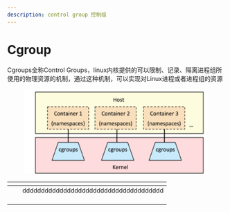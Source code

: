 ```yaml
---
description: control group 控制组
---
```


# Cgroup

Cgroups全称Control Groups，linux内核提供的可以限制、记录、隔离进程组所使用的物理资源的机制，通过这种机制，可以实现对Linux进程或者进程组的资源

<figure><img src="../../../.gitbook/assets/image (12).png" alt=""><figcaption></figcaption></figure>

<table data-view="cards"><thead><tr><th></th><th></th><th></th></tr></thead><tbody><tr><td></td><td></td><td>dddddddddddddddddddddddddddddddddddddd</td></tr><tr><td></td><td></td><td></td></tr><tr><td></td><td></td><td></td></tr><tr><td></td><td></td><td></td></tr><tr><td></td><td></td><td></td></tr></tbody></table>

